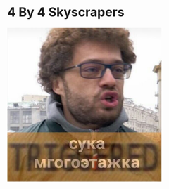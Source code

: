# 4 By 4 Skyscrapers

<img src="https://github.com/NikitaBurtelov/CodeWars/blob/4kyu/4kyu/4%20By%204%20Skyscrapers/image/rPIZNTObuAY.jpg" width="350" height="350"/>
